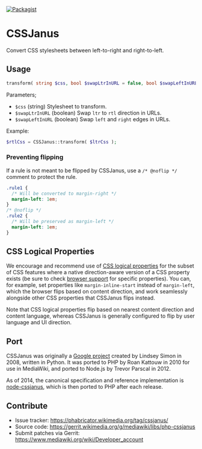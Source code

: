 [![Packagist](https://img.shields.io/packagist/v/wikimedia/cssjanus.svg?style=flat)](https://packagist.org/packages/wikimedia/cssjanus)

# CSSJanus

Convert CSS stylesheets between left-to-right and right-to-left.

## Usage

```php
transform( string $css, bool $swapLtrInURL = false, bool $swapLeftInURL = false ) : string
```

Parameters;

* ``$css`` (string) Stylesheet to transform.
* ``$swapLtrInURL`` (boolean) Swap `ltr` to `rtl` direction in URLs.
* ``$swapLeftInURL`` (boolean) Swap `left` and `right` edges in URLs.

Example:

```php
$rtlCss = CSSJanus::transform( $ltrCss );
```

### Preventing flipping

If a rule is not meant to be flipped by CSSJanus, use a `/* @noflip */` comment to protect the rule.

```css
.rule1 {
  /* Will be converted to margin-right */
  margin-left: 1em;
}
/* @noflip */
.rule2 {
  /* Will be preserved as margin-left */
  margin-left: 1em;
}
```

## CSS Logical Properties

We encourage and recommend use of [CSS logical properties](https://developer.mozilla.org/en-US/docs/Web/CSS/CSS_logical_properties_and_values) for the subset of CSS features where a native direction-aware version of a CSS property exists (be sure to check [browser support](https://caniuse.com/) for specific properties).
You can, for example, set properties like `margin-inline-start` instead of `margin-left`, which the browser flips based on content direction, and work seamlessly alongside other CSS properties that CSSJanus flips instead.

Note that CSS logical properties flip based on nearest content direction and content language, whereas CSSJanus is generally configured to flip by user language and UI direction.

## Port

CSSJanus was originally a [Google project](http://code.google.com/p/cssjanus/) created by Lindsey Simon in 2008, written in Python. It was ported to PHP by Roan Kattouw in 2010 for use in MediaWiki, and ported to Node.js by Trevor Parscal in 2012.

As of 2014, the canonical specification and reference implementation is [node-cssjanus](https://gerrit.wikimedia.org/g/mediawiki/libs/node-cssjanus), which is then ported to PHP after each release.

## Contribute

* Issue tracker: <https://phabricator.wikimedia.org/tag/cssjanus/>
* Source code: <https://gerrit.wikimedia.org/g/mediawiki/libs/php-cssjanus>
* Submit patches via Gerrit: <https://www.mediawiki.org/wiki/Developer_account>
